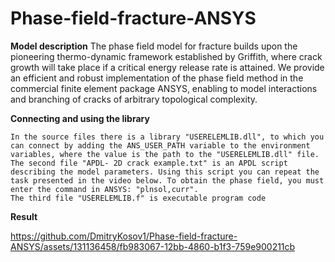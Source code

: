 # Phase-field-fracture-ANSYS
**Model description**
The phase field model for fracture builds upon the pioneering thermo-dynamic framework established by Griffith, where crack growth will take place if a critical energy release rate is attained. We provide an efficient and robust implementation of the phase field method in the commercial finite element package ANSYS, enabling to model interactions and branching of cracks of arbitrary topological complexity.

**Connecting and using the library**

	In the source files there is a library "USERELEMLIB.dll", to which you can connect by adding the ANS_USER_PATH variable to the environment variables, where the value is the path to the "USERELEMLIB.dll" file. 
	The second file "APDL- 2D crack example.txt" is an APDL script describing the model parameters. Using this script you can repeat the task presented in the video below. To obtain the phase field, you must enter the command in ANSYS: "plnsol,curr". 
	The third file "USERELEMLIB.f" is executable program code

**Result**

https://github.com/DmitryKosov1/Phase-field-fracture-ANSYS/assets/131136458/fb983067-12bb-4860-b1f3-759e900211cb



